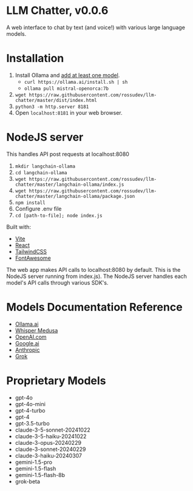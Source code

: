 # LLM Chatter, v0.0.6

A web interface to chat by text (and voice!) with various large language models.

# Installation

1. Install Ollama and [add at least one model](https://www.ollama.ai/library).
   - `curl https://ollama.ai/install.sh | sh`
   - `ollama pull mistral-openorca:7b`
2. `wget https://raw.githubusercontent.com/rossudev/llm-chatter/master/dist/index.html`
3. `python3 -m http.server 8181`
4. Open `localhost:8181` in your web browser.

# NodeJS server

This handles API post requests at localhost:8080

1. `mkdir langchain-ollama`
2. `cd langchain-ollama`
3. `wget https://raw.githubusercontent.com/rossudev/llm-chatter/master/langchain-ollama/index.js`
4. `wget https://raw.githubusercontent.com/rossudev/llm-chatter/master/langchain-ollama/package.json`
5. `npm install`
6. Configure .env file
7. `cd [path-to-file]; node index.js`

Built with: 

- [Vite](https://vitejs.dev/)
- [React](https://react.dev/)
- [TailwindCSS](https://tailwindcss.com/)
- [FontAwesome](https://fontawesome.com/)

The web app makes API calls to localhost:8080 by default. This is the NodeJS server running from index.js). The NodeJS server handles each model's API calls through various SDK's.

# Models Documentation Reference
- [Ollama.ai](https://github.com/jmorganca/ollama/blob/main/docs/api.md)
- [Whisper Medusa](https://github.com/aiola-lab/whisper-medusa)
- [OpenAI.com](https://platform.openai.com/docs/overview)
- [Google.ai](https://ai.google.dev/gemini-api/docs)
- [Anthropic](https://docs.anthropic.com/)
- [Grok](https://docs.x.ai/docs)

# Proprietary Models
- gpt-4o
- gpt-4o-mini
- gpt-4-turbo
- gpt-4
- gpt-3.5-turbo
- claude-3-5-sonnet-20241022
- claude-3-5-haiku-20241022
- claude-3-opus-20240229
- claude-3-sonnet-20240229
- claude-3-haiku-20240307
- gemini-1.5-pro
- gemini-1.5-flash
- gemini-1.5-flash-8b
- grok-beta